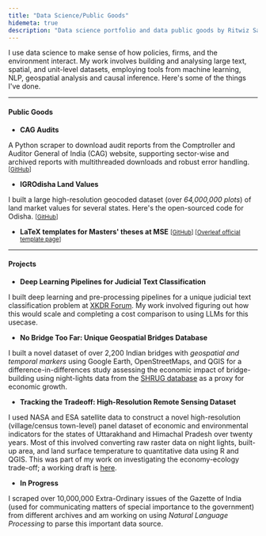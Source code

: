 ```yaml
---
title: "Data Science/Public Goods"
hidemeta: true
description: "Data science portfolio and data public goods by Ritwiz Sarma."
---
```


I use data science to make sense of how policies, firms, and the environment interact. My work involves building and analysing large text, spatial, and unit-level datasets, employing tools from machine learning, NLP, geospatial analysis and causal inference. Here's some of the things I've done.

---

#### Public Goods

+ **CAG Audits** 

A Python scraper to download audit reports from the Comptroller and Auditor General of India (CAG) website, supporting sector-wise and archived reports with multithreaded downloads and robust error handling. <small>[[GitHub](https://github.com/RitwizSarma/cag-scraper/)]</small>

+ **IGROdisha Land Values** 

I built a large high-resolution geocoded dataset (over _64,000,000 plots_) of land market values for several states. Here's the open-sourced code for Odisha. <small>[[GitHub](https://github.com/RitwizSarma/igrodisha-scraper/)]</small>

+ **LaTeX templates for Masters' theses at MSE** <small> [[GitHub](https://github.com/RitwizSarma/mse-thesis-templates/)] [[Overleaf official template page](https://www.overleaf.com/latex/templates/madras-school-of-economics-official-thesis-templates/rbxdzxfjnmcr)] </small>


---

#### Projects

+ <b>Deep Learning Pipelines for Judicial Text Classification</b>

I built deep learning and pre-processing pipelines for a unique judicial text classification problem at [XKDR Forum](https://www.xkdr.org/). My work involved figuring out how this would scale and completing a cost comparison to using LLMs for this usecase.

<!-- - <b>Building High-Resolution Datasets: Land Values in Odisha </b>

I built a large high-resolution geocoded dataset (over _64,000,000 plots_) of land market values for Odisha, Telangana, Gujarat, Andhra Pradesh and Jharkhand. Land market values are important for studying state land acquisition and are an excellent proxy of regional economic performance. 
[Take a look](/portfolio/portfolio-1).  -->

- <b>No Bridge Too Far: Unique Geospatial Bridges Database</b>

I built a novel dataset of over 2,200 Indian bridges with _geospatial and temporal markers_ using Google Earth, OpenStreetMaps, and QGIS for a difference-in-differences study assessing the economic impact of bridge-building using night-lights data from the [SHRUG database](https://www.devdatalab.org/shrug) as a proxy for economic growth. 
<!-- Find more [here](/portfolio/portfolio-2). -->

- <b>Tracking the Tradeoff: High-Resolution Remote Sensing Dataset</b>

I used NASA and ESA satellite data to construct a novel high-resolution (village/census town-level) panel dataset of economic and environmental indicators for the states of Uttarakhand and Himachal Pradesh over twenty years. Most of this involved converting raw raster data on night lights, built-up area, and land surface temperature to quantitative data using R and QGIS. This was part of my work on investigating the economy-ecology trade-off; a working draft is [here](/papers/Tradeoff_TIES25.pdf).

- <b>In Progress</b>

I scraped over 10,000,000 Extra-Ordinary issues of the Gazette of India (used for communicating matters of special importance to the government) from different archives and am working on using *Natural Language Processing* to parse this important data source.